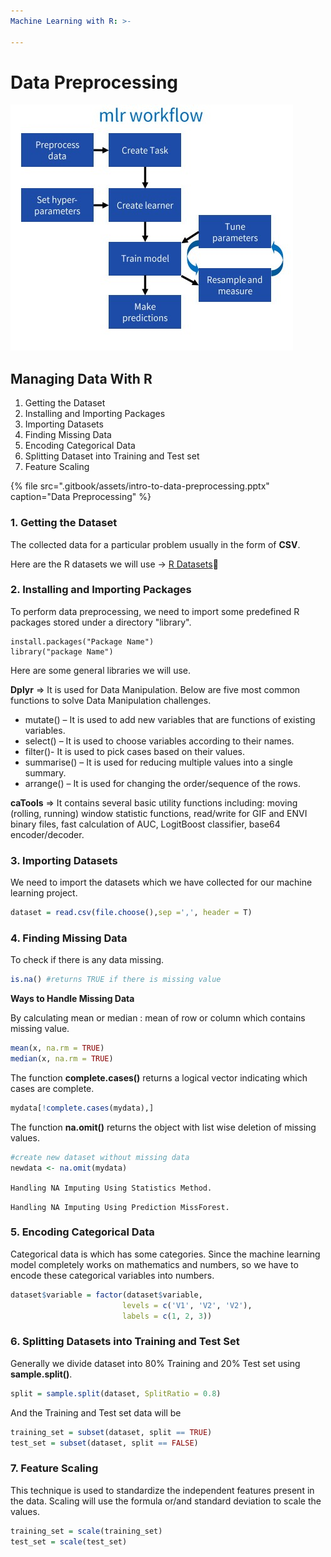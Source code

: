 ```yaml
---
Machine Learning with R: >-

---
```


# Data Preprocessing

![](.gitbook/assets/mlr-workflow.jpg)

## Managing Data With R

1. Getting the Dataset
2. Installing and Importing Packages
3. Importing Datasets
4. Finding Missing Data
5. Encoding Categorical Data
6. Splitting Dataset into Training and Test set
7. Feature Scaling

{% file src=".gitbook/assets/intro-to-data-preprocessing.pptx" caption="Data Preprocessing" %}

### 1. Getting the Dataset

The collected data for a particular problem usually in the form of **CSV**.

Here are the R datasets we will use → [R Datasets](https://drive.google.com/drive/folders/1WlAfQ1c0e_ABEs9fgjdVma_3VREi9NmF?usp=sharing)📂 

### 2. Installing and Importing Packages

To perform data preprocessing, we need to import some predefined R packages stored under a directory "library".

```text
install.packages("Package Name")
library("package Name")
```

Here are some general libraries we will use.

**Dplyr** ⇒ It is used for Data Manipulation. Below are five most common functions to solve Data Manipulation challenges.

* mutate\(\) – It is used to add new variables that are functions of existing variables.
* select\(\) – It is used to choose variables according to their names.
* filter\(\)- It is used to pick cases based on their values.
* summarise\(\) – It is used for reducing multiple values into a single summary.
* arrange\(\) – It is used for changing the order/sequence of the rows.

**caTools** ⇒ It contains several basic utility functions including: moving \(rolling, running\) window statistic functions, read/write for GIF and ENVI binary files, fast calculation of AUC, LogitBoost classifier, base64 encoder/decoder.

### 3. Importing Datasets

We need to import the datasets which we have collected for our machine learning project.

```r
dataset = read.csv(file.choose(),sep =',', header = T)
```

### 4. Finding Missing Data

To check if there is any data missing.

```r
is.na() #returns TRUE if there is missing value
```

**Ways to Handle Missing Data**

By calculating mean or median : mean of row or column which contains missing value.

```r
mean(x, na.rm = TRUE)
median(x, na.rm = TRUE)
```

The function **complete.cases\(\)** returns a logical vector indicating which cases are complete.

```r
mydata[!complete.cases(mydata),]
```

The function **na.omit\(\)** returns the object with list wise deletion of missing values.

```r
#create new dataset without missing data
newdata <- na.omit(mydata) 
```

`Handling NA Imputing Using Statistics Method.`

`Handling NA Imputing Using Prediction MissForest.`

### 5. Encoding Categorical Data

Categorical data is which has some categories. Since the machine learning model completely works on mathematics and numbers, so we have to encode these categorical variables into numbers.

```r
dataset$variable = factor(dataset$variable,
                         levels = c('V1', 'V2', 'V2'),
                         labels = c(1, 2, 3))
```

### 6. Splitting Datasets into Training and Test Set

Generally we divide dataset into 80% Training and 20% Test set using **sample.split\(\)**.

```r
split = sample.split(dataset, SplitRatio = 0.8)
```

And the Training and Test set data will be

```r
training_set = subset(dataset, split == TRUE)
test_set = subset(dataset, split == FALSE)
```

### 7. Feature Scaling

This technique is used to standardize the independent features present in the data. Scaling will use the formula or/and standard deviation to scale the values.

```r
training_set = scale(training_set)
test_set = scale(test_set)
```

